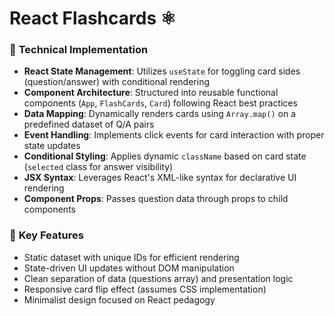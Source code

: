 # React Flashcards ⚛️  

### 🧠 **Technical Implementation**  
- **React State Management**: Utilizes `useState` for toggling card sides (question/answer) with conditional rendering  
- **Component Architecture**: Structured into reusable functional components (`App`, `FlashCards`, `Card`) following React best practices  
- **Data Mapping**: Dynamically renders cards using `Array.map()` on a predefined dataset of Q/A pairs  
- **Event Handling**: Implements click events for card interaction with proper state updates  
- **Conditional Styling**: Applies dynamic `className` based on card state (`selected` class for answer visibility)  
- **JSX Syntax**: Leverages React's XML-like syntax for declarative UI rendering  
- **Component Props**: Passes question data through props to child components  

### 🔑 **Key Features**  
- Static dataset with unique IDs for efficient rendering  
- State-driven UI updates without DOM manipulation  
- Clean separation of data (questions array) and presentation logic  
- Responsive card flip effect (assumes CSS implementation)  
- Minimalist design focused on React pedagogy  
